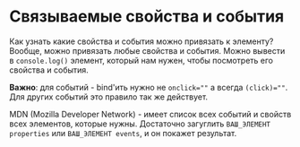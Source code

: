 # Связываемые свойства и события

Как узнать какие свойства и события можно привязать к элементу? Вообще, можно привязать любые свойства и события.
Можно вывести в `console.log()` элемент, который нам нужен, чтобы посмотреть его свойства и события.

**Важно**: для событий - bind'ить нужно не `onclick=""` а всегда `(click)=""`. Для других событий это правило так же действует.

MDN (Mozilla Developer Network) - имеет список всех событий и свойств всех элементов, которые нужны. Достаточно загуглить
`ВАШ_ЭЛЕМЕНТ properties` или `ВАШ_ЭЛЕМЕНТ events`, и он покажет результат.
